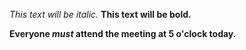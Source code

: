 *This text will be italic.*
**This text will be bold.**

**Everyone _must_ attend the meeting at 5 o'clock today.**
